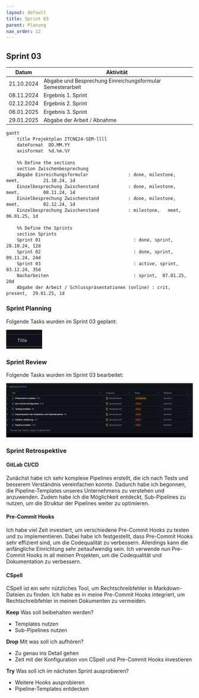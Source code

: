 ```yaml
---
layout: default
title: Sprint 03
parent: Planung
nav_order: 12
---
```


## Sprint 03

| Datum       | Aktivität                                         |
|-------------|---------------------------------------------------|
| 21.10.2024  | Abgabe und Besprechung Einreichungsformular Semesterarbeit  |
| 08.11.2024  | Ergebnis 1. Sprint                                |
| 02.12.2024  | Ergebnis 2. Sprint                                |
| 06.01.2025  | Ergebnis 3. Sprint                                |
| 29.01.2025  | Abgabe der Arbeit / Abnahme                       |

```mermaid
gantt
    title Projektplan ITCNE24-SEM-llll
    dateFormat  DD.MM.YY
    axisFormat  %d.%m.%Y

    %% Define the sections
    section Zwischenbesprechung
    Abgabe Einreichungsformular               : done, milestone,   meet,         21.10.24, 1d
    Einzelbesprechung Zwischenstand           : done, milestone,   meet,         08.11.24, 1d
    Einzelbesprechung Zwischenstand           : done, milestone,   meet,         02.12.24, 1d
    Einzelbesprechung Zwischenstand           : milestone,   meet,         06.01.25, 1d

    %% Define the Sprints
    section Sprints
    Sprint 01                                   : done, sprint,  28.10.24, 12d
    Sprint 02                                   : done, sprint,  09.11.24, 24d
    Sprint 03                                   : active, sprint,  03.12.24, 35d
    Nacharbeiten                                : sprint,  07.01.25, 20d
    Abgabe der Arbeit / Schlusspräsentationen (online) : crit, present,  29.01.25, 1d
```

### Sprint Planning

Folgende Tasks wurden im Sprint 03 geplant:

![Sprint Planning](../img/sprint_03.png)

### Sprint Review

Folgende Tasks wurden im Sprint 03 bearbeitet:

![Sprint Planning](../img/sprint_03_ende.png)

### Sprint Retrospektive

#### GitLab CI/CD

Zunächst habe ich sehr komplexe Pipelines erstellt, die ich nach Tests und besserem Verständnis vereinfachen konnte. Dadurch habe ich begonnen, die Pipeline-Templates unseres Unternehmens zu verstehen und anzuwenden. Zudem habe ich die Möglichkeit entdeckt, Sub-Pipelines zu nutzen, um die Struktur der Pipelines weiter zu optimieren.

#### Pre-Commit Hooks

Ich habe viel Zeit investiert, um verschiedene Pre-Commit Hooks zu testen und zu implementieren. Dabei habe ich festgestellt, dass Pre-Commit Hooks sehr effizient sind, um die Codequalität zu verbessern. Allerdings kann die anfängliche Einrichtung sehr zeitaufwendig sein.
Ich verwende nun Pre-Commit Hooks in all meinen Projekten, um die Codequalität und Dokumentation zu verbessern.

#### CSpell

CSpell ist ein sehr nützliches Tool, um Rechtschreibfehler in Markdown-Dateien zu finden. Ich habe es in meine Pre-Commit Hooks integriert, um Rechtschreibfehler in meinen Dokumenten zu vermeiden.

**Keep** Was soll beibehalten werden?

- Templates nutzen
- Sub-Pipelines nutzen

**Drop** Mit was soll ich aufhören?

- Zu genau ins Detail gehen
- Zeit mit der Konfiguration von CSpell und Pre-Commit Hooks investieren

**Try** Was soll ich im nächsten Sprint ausprobieren?

- Weitere Hooks ausprobieren
- Pipeline-Templates entdecken

